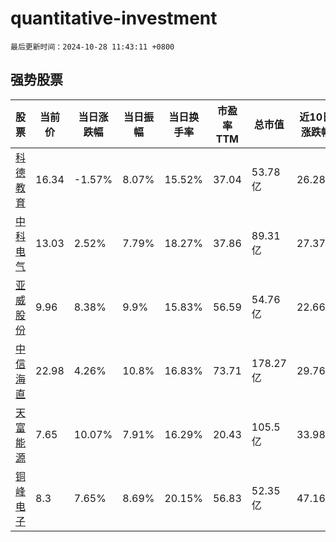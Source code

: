 # quantitative-investment

`最后更新时间：2024-10-28 11:43:11 +0800`

## 强势股票

|股票|当前价|当日涨跌幅|当日振幅|当日换手率|市盈率TTM|总市值|近10日涨跌幅|
|----|----|----|----|----|----|----|----|
|[科德教育](https://xueqiu.com/S/SZ300192)|16.34|-1.57%|8.07%|15.52%|37.04|53.78亿|26.28%|
|[中科电气](https://xueqiu.com/S/SZ300035)|13.03|2.52%|7.79%|18.27%|37.86|89.31亿|27.37%|
|[亚威股份](https://xueqiu.com/S/SZ002559)|9.96|8.38%|9.9%|15.83%|56.59|54.76亿|22.66%|
|[中信海直](https://xueqiu.com/S/SZ000099)|22.98|4.26%|10.8%|16.83%|73.71|178.27亿|29.76%|
|[天富能源](https://xueqiu.com/S/SH600509)|7.65|10.07%|7.91%|16.29%|20.43|105.5亿|33.98%|
|[铜峰电子](https://xueqiu.com/S/SH600237)|8.3|7.65%|8.69%|20.15%|56.83|52.35亿|47.16%|
